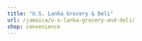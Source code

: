 ```yaml
---
title: "U.S. Lanka Grocery & Deli"
url: /jamaica/u-s-lanka-grocery-and-deli/
shop: convenience
---
```

